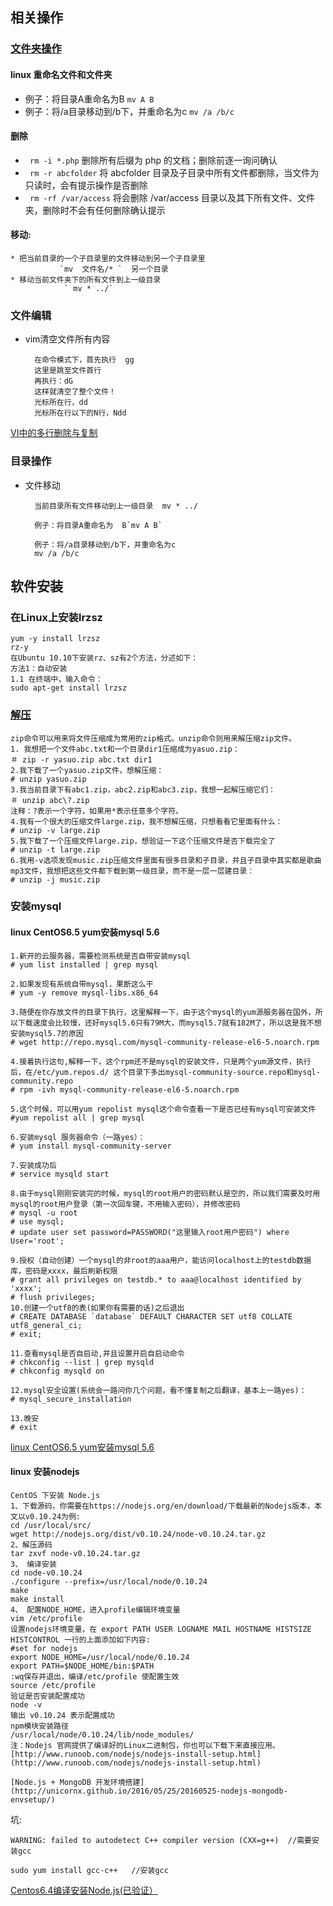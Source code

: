## 相关操作
### [文件夹操作](https://my.oschina.net/junn/blog/137479)

#### linux 重命名文件和文件夹

* 例子：将目录A重命名为B    `mv A B`
* 例子：将/a目录移动到/b下，并重命名为c `mv /a /b/c`

#### 删除
* ` rm -i *.php`  删除所有后缀为 php 的文档；删除前逐一询问确认
* ` rm -r abcfolder`  将 abcfolder 目录及子目录中所有文件都删除，当文件为只读时，会有提示操作是否删除
* ` rm -rf /var/access`  将会删除 /var/access 目录以及其下所有文件、文件夹，删除时不会有任何删除确认提示

#### 移动:

    * 把当前目录的一个子目录里的文件移动到另一个子目录里
               `mv  文件名/* `  另一个目录
    * 移动当前文件夹下的所有文件到上一级目录
                ` mv * ../`
### 文件编辑

* vim清空文件所有内容

        在命令模式下，首先执行  gg
        这里是跳至文件首行
        再执行：dG
        这样就清空了整个文件！
        光标所在行，dd
        光标所在行以下的N行，Ndd

[VI中的多行删除与复制](https://blog.csdn.net/wallwind/article/details/7633356)
### 目录操作

* 文件移动

        当前目录所有文件移动到上一级目录  mv * ../

        例子：将目录A重命名为  B`mv A B`

        例子：将/a目录移动到/b下，并重命名为c
        mv /a /b/c


## 软件安装
### 在Linux上安装lrzsz
    yum -y install lrzsz
    rz-y
    在Ubuntu 10.10下安装rz、sz有2个方法，分述如下：
    方法1：自动安装
    1.1 在终端中，输入命令：
    sudo apt-get install lrzsz
### [解压](https://www.cnblogs.com/chinareny2k/archive/2010/01/05/1639468.html)
    zip命令可以用来将文件压缩成为常用的zip格式。unzip命令则用来解压缩zip文件。
    1. 我想把一个文件abc.txt和一个目录dir1压缩成为yasuo.zip：
    ＃ zip -r yasuo.zip abc.txt dir1
    2.我下载了一个yasuo.zip文件，想解压缩：
    # unzip yasuo.zip
    3.我当前目录下有abc1.zip，abc2.zip和abc3.zip，我想一起解压缩它们：
    ＃ unzip abc\?.zip
    注释：?表示一个字符，如果用*表示任意多个字符。
    4.我有一个很大的压缩文件large.zip，我不想解压缩，只想看看它里面有什么：
    # unzip -v large.zip
    5.我下载了一个压缩文件large.zip，想验证一下这个压缩文件是否下载完全了
    # unzip -t large.zip
    6.我用-v选项发现music.zip压缩文件里面有很多目录和子目录，并且子目录中其实都是歌曲mp3文件，我想把这些文件都下载到第一级目录，而不是一层一层建目录：
    # unzip -j music.zip
### 安装mysql
#### linux CentOS6.5 yum安装mysql 5.6
    1.新开的云服务器，需要检测系统是否自带安装mysql
    # yum list installed | grep mysql

    2.如果发现有系统自带mysql，果断这么干
    # yum -y remove mysql-libs.x86_64

    3.随便在你存放文件的目录下执行，这里解释一下，由于这个mysql的yum源服务器在国外，所以下载速度会比较慢，还好mysql5.6只有79M大，而mysql5.7就有182M了，所以这是我不想安装mysql5.7的原因
    # wget http://repo.mysql.com/mysql-community-release-el6-5.noarch.rpm

    4.接着执行这句,解释一下，这个rpm还不是mysql的安装文件，只是两个yum源文件，执行后，在/etc/yum.repos.d/ 这个目录下多出mysql-community-source.repo和mysql-community.repo
    # rpm -ivh mysql-community-release-el6-5.noarch.rpm

    5.这个时候，可以用yum repolist mysql这个命令查看一下是否已经有mysql可安装文件
    #yum repolist all | grep mysql

    6.安装mysql 服务器命令（一路yes）：
    # yum install mysql-community-server

    7.安装成功后
    # service mysqld start

    8.由于mysql刚刚安装完的时候，mysql的root用户的密码默认是空的，所以我们需要及时用mysql的root用户登录（第一次回车键，不用输入密码），并修改密码
    # mysql -u root
    # use mysql;
    # update user set password=PASSWORD("这里输入root用户密码") where User='root';

    9.授权（自动创建）一个mysql的非root的aaa用户，能访问localhost上的testdb数据库，密码是xxxx，最后刷新权限
    # grant all privileges on testdb.* to aaa@localhost identified by 'xxxx';
    # flush privileges;
    10.创建一个utf8的表(如果你有需要的话)之后退出
    # CREATE DATABASE `database` DEFAULT CHARACTER SET utf8 COLLATE utf8_general_ci;
    # exit;

    11.查看mysql是否自启动,并且设置开启自启动命令
    # chkconfig --list | grep mysqld
    # chkconfig mysqld on

    12.mysql安全设置(系统会一路问你几个问题，看不懂复制之后翻译，基本上一路yes)：
    # mysql_secure_installation

    13.晚安
    # exit

[linux CentOS6.5 yum安装mysql 5.6](https://segmentfault.com/a/1190000007667534)

#### linux 安装nodejs

    CentOS 下安装 Node.js
    1、下载源码，你需要在https://nodejs.org/en/download/下载最新的Nodejs版本，本文以v0.10.24为例:
    cd /usr/local/src/
    wget http://nodejs.org/dist/v0.10.24/node-v0.10.24.tar.gz
    2、解压源码
    tar zxvf node-v0.10.24.tar.gz
    3、 编译安装
    cd node-v0.10.24
    ./configure --prefix=/usr/local/node/0.10.24
    make
    make install
    4、 配置NODE_HOME，进入profile编辑环境变量
    vim /etc/profile
    设置nodejs环境变量，在 export PATH USER LOGNAME MAIL HOSTNAME HISTSIZE HISTCONTROL 一行的上面添加如下内容:
    #set for nodejs
    export NODE_HOME=/usr/local/node/0.10.24
    export PATH=$NODE_HOME/bin:$PATH
    :wq保存并退出，编译/etc/profile 使配置生效
    source /etc/profile
    验证是否安装配置成功
    node -v
    输出 v0.10.24 表示配置成功
    npm模块安装路径
    /usr/local/node/0.10.24/lib/node_modules/
    注：Nodejs 官网提供了编译好的Linux二进制包，你也可以下载下来直接应用。
    [http://www.runoob.com/nodejs/nodejs-install-setup.html](http://www.runoob.com/nodejs/nodejs-install-setup.html)

    [Node.js + MongoDB 开发环境搭建](http://unicornx.github.io/2016/05/25/20160525-nodejs-mongodb-envsetup/)

坑:

`WARNING: failed to autodetect C++ compiler version (CXX=g++)  //需要安装gcc`

`sudo yum install gcc-c++   //安装gcc`

[Centos6.4编译安装Node.js(已验证）](https://www.cnblogs.com/felixzh/p/5822354.html)
